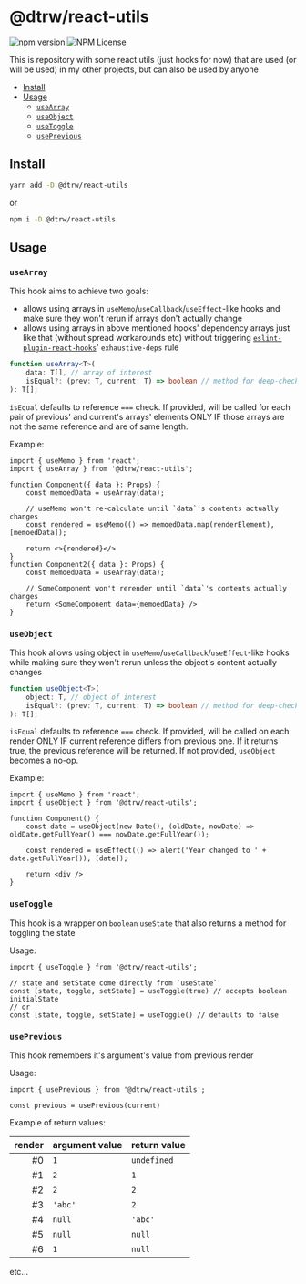 # @dtrw/react-utils

![npm version](https://badge.fury.io/js/@dtrw%2Freact-utils.svg)
![NPM License](https://img.shields.io/npm/l/@dtrw/react-utils)

This is repository with some react utils (just hooks for now) that are used (or will be used) in my other projects, but can also be used by anyone

- [Install](#install)
- [Usage](#usage)
  + [`useArray`](#-usearray-)
  + [`useObject`](#-useobject-)
  + [`useToggle`](#-usetoggle-)
  + [`usePrevious`](#-useprevious-)

## Install

```bash
yarn add -D @dtrw/react-utils
```

or

```bash
npm i -D @dtrw/react-utils
```

## Usage

### `useArray`

This hook aims to achieve two goals:

- allows using arrays in `useMemo`/`useCallback`/`useEffect`-like hooks and make sure they won't rerun if arrays don't actually change
- allows using arrays in above mentioned hooks' dependency arrays just like that (without spread workarounds etc) without triggering [`eslint-plugin-react-hooks`](https://www.npmjs.com/package/eslint-plugin-react-hooks)' `exhaustive-deps` rule

```ts
function useArray<T>(
    data: T[], // array of interest
    isEqual?: (prev: T, current: T) => boolean // method for deep-checking if any of elements changed or not
): T[];
```

`isEqual` defaults to reference `===` check. If provided, will be called for each pair of previous' and current's arrays' elements ONLY IF those arrays are not the same reference and are of same length.

Example:

```tsx
import { useMemo } from 'react';
import { useArray } from '@dtrw/react-utils';

function Component({ data }: Props) {
    const memoedData = useArray(data);

    // useMemo won't re-calculate until `data`'s contents actually changes
    const rendered = useMemo(() => memoedData.map(renderElement), [memoedData]);

    return <>{rendered}</>
}
function Component2({ data }: Props) {
    const memoedData = useArray(data);

    // SomeComponent won't rerender until `data`'s contents actually changes
    return <SomeComponent data={memoedData} />
}
```

### `useObject`

This hook allows using object in `useMemo`/`useCallback`/`useEffect`-like hooks while making sure they won't rerun unless the object's content actually changes

```ts
function useObject<T>(
    object: T, // object of interest
    isEqual?: (prev: T, current: T) => boolean // method for deep-checking if object actually changed
): T[];
```

`isEqual` defaults to reference `===` check. If provided, will be called on each render ONLY IF current reference differs from previous one. If it returns true, the previous reference will be returned. If not provided, `useObject` becomes a no-op.

Example:

```tsx
import { useMemo } from 'react';
import { useObject } from '@dtrw/react-utils';

function Component() {
    const date = useObject(new Date(), (oldDate, nowDate) => oldDate.getFullYear() === nowDate.getFullYear());

    const rendered = useEffect(() => alert('Year changed to ' + date.getFullYear()), [date]);

    return <div />
}
```

### `useToggle`

This hook is a wrapper on `boolean` `useState` that also returns a method for toggling the state

Usage:

```tsx
import { useToggle } from '@dtrw/react-utils';

// state and setState come directly from `useState`
const [state, toggle, setState] = useToggle(true) // accepts boolean initialState
// or
const [state, toggle, setState] = useToggle() // defaults to false
```

### `usePrevious`

This hook remembers it's argument's value from previous render

Usage:

```tsx
import { usePrevious } from '@dtrw/react-utils';

const previous = usePrevious(current)
```

Example of return values:

render | argument value | return value
------:|----------------|--------------
\#0 | `1` | `undefined`
\#1 | `2` | `1`
\#2 | `2` | `2`
\#3 | `'abc'` | `2`
\#4 | `null` | `'abc'`
\#5 | `null` | `null`
\#6 | `1` | `null`

etc...

